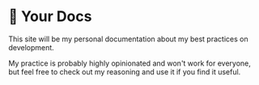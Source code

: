 # 📝 Your Docs

This site will be my personal documentation about my best practices on development.

My practice is probably highly opinionated and won't work for everyone, but feel free to check out my reasoning and use it if you find it useful.

